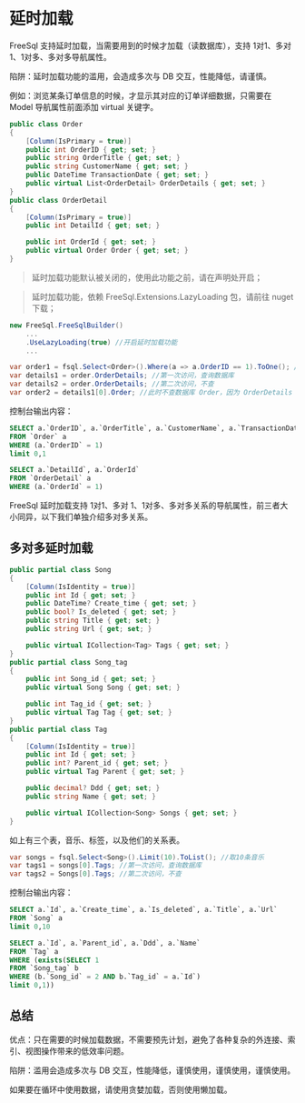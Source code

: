 # 延时加载

FreeSql 支持延时加载，当需要用到的时候才加载（读数据库），支持 1对1、多对 1、1对多、多对多导航属性。

陷阱：延时加载功能的滥用，会造成多次与 DB 交互，性能降低，请谨慎。

例如：浏览某条订单信息的时候，才显示其对应的订单详细数据，只需要在 Model 导航属性前面添加 virtual 关键字。

```csharp
public class Order
{
    [Column(IsPrimary = true)]
    public int OrderID { get; set; }
    public string OrderTitle { get; set; }
    public string CustomerName { get; set; }
    public DateTime TransactionDate { get; set; }
    public virtual List<OrderDetail> OrderDetails { get; set; }
}
public class OrderDetail
{
    [Column(IsPrimary = true)]
    public int DetailId { get; set; }

    public int OrderId { get; set; }
    public virtual Order Order { get; set; }
}
```

> 延时加载功能默认被关闭的，使用此功能之前，请在声明处开启；

> 延时加载功能，依赖 FreeSql.Extensions.LazyLoading 包，请前往 nuget 下载；

```csharp
new FreeSql.FreeSqlBuilder()
    ...
    .UseLazyLoading(true) //开启延时加载功能
    ...

var order1 = fsql.Select<Order>().Where(a => a.OrderID == 1).ToOne(); //查询订单表
var details1 = order.OrderDetails; //第一次访问，查询数据库
var details2 = order.OrderDetails; //第二次访问，不查
var order2 = details1[0].Order; //此时不查数据库 Order，因为 OrderDetails 查询出来的时候已填充了该属性
```

控制台输出内容：

```sql
SELECT a.`OrderID`, a.`OrderTitle`, a.`CustomerName`, a.`TransactionDate`
FROM `Order` a
WHERE (a.`OrderID` = 1)
limit 0,1

SELECT a.`DetailId`, a.`OrderId`
FROM `OrderDetail` a
WHERE (a.`OrderId` = 1)
```

FreeSql 延时加载支持 1对1、多对 1、1对多、多对多关系的导航属性，前三者大小同异，以下我们单独介绍多对多关系。

## 多对多延时加载

```csharp
public partial class Song
{
    [Column(IsIdentity = true)]
    public int Id { get; set; }
    public DateTime? Create_time { get; set; }
    public bool? Is_deleted { get; set; }
    public string Title { get; set; }
    public string Url { get; set; }

    public virtual ICollection<Tag> Tags { get; set; }
}
public partial class Song_tag
{
    public int Song_id { get; set; }
    public virtual Song Song { get; set; }

    public int Tag_id { get; set; }
    public virtual Tag Tag { get; set; }
}
public partial class Tag
{
    [Column(IsIdentity = true)]
    public int Id { get; set; }
    public int? Parent_id { get; set; }
    public virtual Tag Parent { get; set; }

    public decimal? Ddd { get; set; }
    public string Name { get; set; }

    public virtual ICollection<Song> Songs { get; set; }
}
```

如上有三个表，音乐、标签，以及他们的关系表。

```csharp
var songs = fsql.Select<Song>().Limit(10).ToList(); //取10条音乐
var tags1 = songs[0].Tags; //第一次访问，查询数据库
var tags2 = Songs[0].Tags; //第二次访问，不查
```

控制台输出内容：

```sql
SELECT a.`Id`, a.`Create_time`, a.`Is_deleted`, a.`Title`, a.`Url`
FROM `Song` a
limit 0,10

SELECT a.`Id`, a.`Parent_id`, a.`Ddd`, a.`Name`
FROM `Tag` a
WHERE (exists(SELECT 1
FROM `Song_tag` b
WHERE (b.`Song_id` = 2 AND b.`Tag_id` = a.`Id`)
limit 0,1))
```

## 总结

优点：只在需要的时候加载数据，不需要预先计划，避免了各种复杂的外连接、索引、视图操作带来的低效率问题。

陷阱：滥用会造成多次与 DB 交互，性能降低，谨慎使用，谨慎使用，谨慎使用。

如果要在循环中使用数据，请使用贪婪加载，否则使用懒加载。
